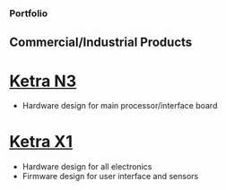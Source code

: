 ### Portfolio

## Commercial/Industrial Products

# [Ketra N3](http://goketra.com/ketraproducts/n3/)
* Hardware design for main processor/interface board

# [Ketra X1](http://goketra.com/ketraproducts/x1/)
* Hardware design for all electronics
* Firmware design for user interface and sensors


